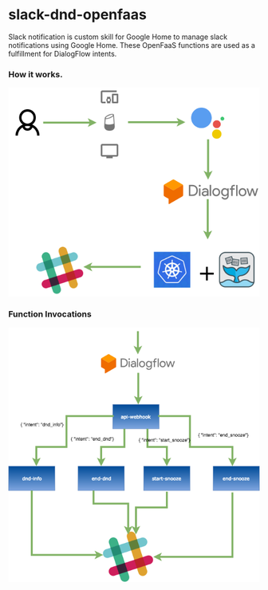 # slack-dnd-openfaas
Slack notification is custom skill for Google Home to manage slack notifications using Google Home. These OpenFaaS functions are used as a fulfillment for DialogFlow intents.


### How it works.
![Google Home>OpenFaaS>Slack](/images/img-1.png)



### Function Invocations
![Function Invocations](/images/img-2.png)
